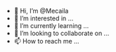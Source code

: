 - 👋 Hi, I’m @Mecaila
- 👀 I’m interested in ...
- 🌱 I’m currently learning ...
- 💞️ I’m looking to collaborate on ...
- 📫 How to reach me ...

<!---
Mecaila/Mecaila is a ✨ special ✨ repository because its `README.md` (this file) appears on your GitHub profile.
You can click the Preview link to take a look at your changes.
--->

